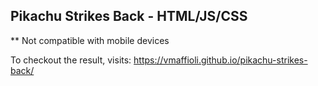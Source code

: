 ## Pikachu Strikes Back - HTML/JS/CSS

** Not compatible with mobile devices

To checkout the result, visits:
https://vmaffioli.github.io/pikachu-strikes-back/
